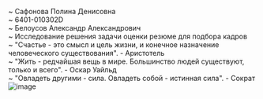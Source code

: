 ~ Сафонова Полина Денисовна  
~ 6401-010302D  
~ Белоусов Александр Александрович  
~ Исследование решения задачи оценки резюме для подбора кадров  
~ "Счастье - это смысл и цель жизни, и конечное назначение человеческого существования". - Аристотель  
~ "Жить - редчайшая вещь в мире. Большинство людей существуют, только и всего". - Оскар Уайльд  
~ "Овладеть другими - сила. Овладеть собой - истинная сила". - Сократ  
![image](https://github.com/user-attachments/assets/900a77ee-29e9-4d18-9092-3bfdebd3acda)

